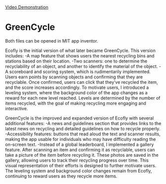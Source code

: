 [Video Demonstration](https://www.youtube.com/watch?v=Nr-PYDRYw8c)
# GreenCycle
Both files can be opened in MIT app inventor.

Ecofly is the initial version of what later became GreenCycle. This version includes:
-A map feature that shows users the nearest recycling bins and stations based on their location.
-Two scanners: one to determine the recyclability of an object, and another to identify the material of the object.
-A scoreboard and scoring system, which is rudimentarily implemented. Users earn points by scanning objects and confirming that they are recyclable. Once confirmed, users can click that they’ve recycled the item, and the score increases accordingly.
To motivate users, I introduced a leveling system, where the background color of the app changes as a reward for each new level reached. Levels are determined by the number of items recycled, with the goal of making recycling more engaging and interactive.

GreenCycle is the improved and expanded version of Ecofly with several additional features:
-A news and guidelines section that provides links to the latest news on recycling and detailed guidelines on how to recycle properly.
-Accessibility features: buttons that read aloud the text and scanner results, making the app usable for individuals who may have difficulty reading the on-screen text.
-Instead of a global leaderboard, I implemented a gallery feature. After scanning an item and confirming it as recyclable, users can take a picture of the item before recycling it. These photos are saved in the gallery, allowing users to track their recycling progress over time. This visual representation of their efforts is designed to further motivate users.
The leveling system and background color changes remain from Ecofly, continuing to reward users as they recycle more items.
